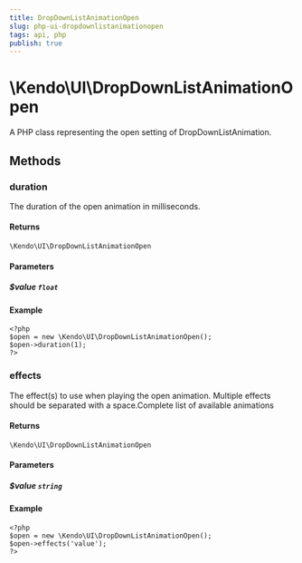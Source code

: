 ```yaml
---
title: DropDownListAnimationOpen
slug: php-ui-dropdownlistanimationopen
tags: api, php
publish: true
---
```


# \Kendo\UI\DropDownListAnimationOpen

A PHP class representing the open setting of DropDownListAnimation.


## Methods

### duration
The duration of the open animation in milliseconds.

#### Returns
`\Kendo\UI\DropDownListAnimationOpen`

#### Parameters

##### $value `float`



#### Example 
    <?php
    $open = new \Kendo\UI\DropDownListAnimationOpen();
    $open->duration(1);
    ?>

### effects
The effect(s) to use when playing the open animation. Multiple effects should be separated with a space.Complete list of available animations

#### Returns
`\Kendo\UI\DropDownListAnimationOpen`

#### Parameters

##### $value `string`



#### Example 
    <?php
    $open = new \Kendo\UI\DropDownListAnimationOpen();
    $open->effects('value');
    ?>

